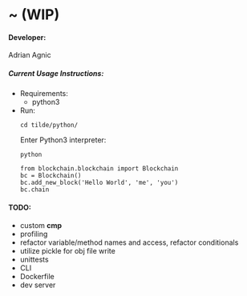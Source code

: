 # ~ (WIP)

#### Developer:
Adrian Agnic

##### Current Usage Instructions:
* Requirements:
  * python3
* Run:
  ```commandline
  cd tilde/python/
  ```
  Enter Python3 interpreter:
  ```commandline
  python
  ```
  ```commandline
  from blockchain.blockchain import Blockchain
  bc = Blockchain()
  bc.add_new_block('Hello World', 'me', 'you')
  bc.chain
  ```

#### TODO:
* custom __cmp__
* profiling
* refactor variable/method names and access, refactor conditionals
* utilize pickle for obj file write
* unittests
* CLI
* Dockerfile
* dev server
